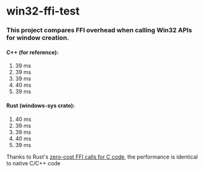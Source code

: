 # win32-ffi-test

### This project compares FFI overhead when calling Win32 APIs for window creation.

#### C++ (for reference):
1. 39 ms
2. 39 ms
3. 39 ms
4. 40 ms
5. 39 ms

#### Rust (windows-sys crate):
1. 40 ms
2. 39 ms
3. 39 ms
4. 40 ms
5. 39 ms

Thanks to Rust's [zero-cost FFI calls for C code](https://blog.rust-lang.org/2015/04/24/Rust-Once-Run-Everywhere.html), the performance is identical to native C/C++ code
